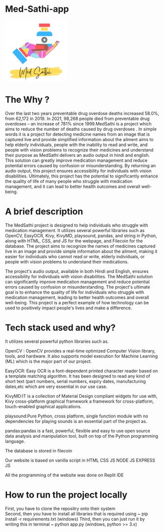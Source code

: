# Med-Sathi-app 
<img src="Logo.png" width=200 height=200>

# The Why ?
Over the last two years preventable drug overdose deaths increased 58.0%, from 62,172 in 2019. In 2021, 98,268 people died from preventable drug overdoses – an increase of 781% since 1999.MedSathi is a project which aims to reduce the number of deaths caused by drug overdoses  .
In simple words it is a project for detecting medicine names from an image that is captured live and provide simplified information about the ailment aims to help elderly individuals, people with the inability to read and write, and people with vision problems to recognize their medicines and understand their purpose as MedSathi delivers an audio output in hindi and english. This solution can greatly improve medication management and reduce potential errors caused by confusion or misunderstanding. By returning an audio output, this project ensures accessibility for individuals with vision disabilities. Ultimately, this project has the potential to significantly enhance the quality of life of many people who struggle with medication management, and it can lead to better health outcomes and overall well-being.


# A brief description
The MedSathi project is designed to help individuals who struggle with medication management. It utilizes several powerful libraries such as OpenCV, EasyOCR, Kivy, KivyMD, playsound, pandas, and string in Python, along with HTML, CSS, and JS for the webpage, and Filecoin for the database. The project aims to recognize the names of medicines captured live in an image and provide simple information about the ailment, making it easier for individuals who cannot read or write, elderly individuals, or people with vision problems to understand their medications.

The project's audio output, available in both Hindi and English, ensures accessibility for individuals with vision disabilities. The MedSathi solution can significantly improve medication management and reduce potential errors caused by confusion or misunderstanding. The project's ultimate goal is to enhance the quality of life for individuals who struggle with medication management, leading to better health outcomes and overall well-being. This project is a perfect example of how technology can be used to positively impact people's lives and make a difference.

# Tech stack used and why?
It utilizes several powerful python libraries such as. 
 
OpenCV : OpenCV provides a real-time optimized Computer Vision library, tools, and hardware. It also supports model execution for Machine Learning (ML) which is the major part of our project.
 
EasyOCR: Easy OCR is a font-dependent printed character reader based on a template matching algorithm. It has been designed to read any kind of short text (part numbers, serial numbers, expiry dates, manufacturing dates,etc which are very essential in our use case.
 
KivyMD:IT is a collection of Material Design compliant widgets for use with, Kivy cross-platform graphical framework a framework for cross-platform,     touch-enabled graphical applications.
 
playsound:Pure Python, cross platform, single function module with no dependencies for playing sounds is an essential part of the project as.

pandas:pandas is a fast, powerful, flexible and easy to use open source data analysis and manipulation tool,
 built on top of the Python programming language.

The database is stored in filecoin

Our website is based on vanilla script in 
HTML
CSS 
JS 
NODE JS
EXPRESS JS

All the programming of the website was done on Replit IDE  

# How to run the project locally
First, you have to clone the repositry onto their system  
Second, then you have to install all libraries that is required using ~ pip install -r requirements.txt (windows) 
Third, then you can just run it by writing this in terminal ~ python app.py (windows, python  >= 3.x) 
